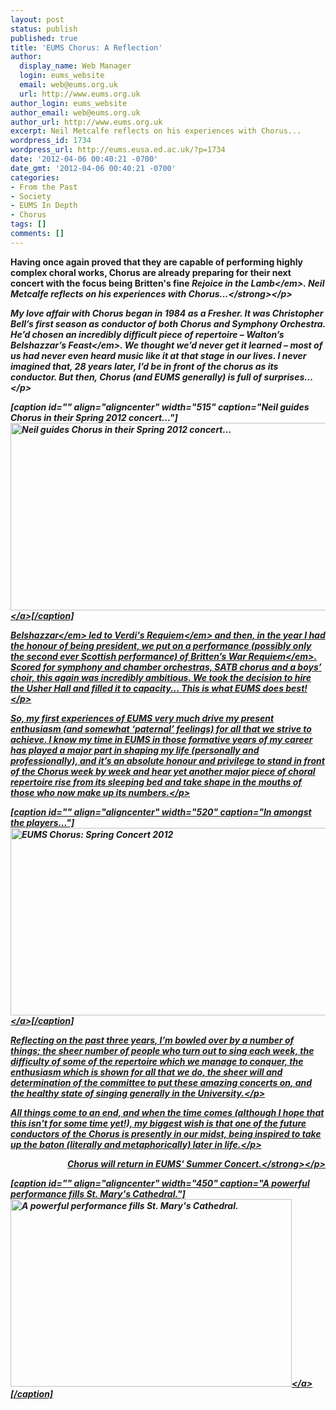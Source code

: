 ```yaml
---
layout: post
status: publish
published: true
title: 'EUMS Chorus: A Reflection'
author:
  display_name: Web Manager
  login: eums_website
  email: web@eums.org.uk
  url: http://www.eums.org.uk
author_login: eums_website
author_email: web@eums.org.uk
author_url: http://www.eums.org.uk
excerpt: Neil Metcalfe reflects on his experiences with Chorus...
wordpress_id: 1734
wordpress_url: http://eums.eusa.ed.ac.uk/?p=1734
date: '2012-04-06 00:40:21 -0700'
date_gmt: '2012-04-06 00:40:21 -0700'
categories:
- From the Past
- Society
- EUMS In Depth
- Chorus
tags: []
comments: []
---
```

<p><strong>Having once again proved that they are capable of performing highly complex choral works, Chorus are already preparing for their next concert with the focus being Britten's fine <em>Rejoice in the Lamb<&#47;em>. Neil Metcalfe reflects on his experiences with Chorus...<&#47;strong><&#47;p></p>
<p>My love affair with Chorus began in 1984 as a Fresher. It was Christopher Bell&rsquo;s first season as conductor of both Chorus and Symphony Orchestra. He&rsquo;d chosen an incredibly difficult piece of repertoire &ndash; Walton&rsquo;s <em>Belshazzar&rsquo;s Feast<&#47;em>. We thought we&rsquo;d never get it learned &ndash; most of us had never even heard music like it at that stage in our lives. I never imagined that, 28 years later, I&rsquo;d be in front of the chorus as its conductor. But then, Chorus (and EUMS generally) is full of surprises&hellip;<&#47;p></p>
<p>[caption id="" align="aligncenter" width="515" caption="Neil guides Chorus in their Spring 2012 concert..."]<a href="http:&#47;&#47;eums.eusa.ed.ac.uk&#47;wp-content&#47;uploads&#47;images&#47;h500&#47;concerts&#47;stmarys_04.jpg"><img class=" " title="Neil guides Chorus in their Spring 2012 concert..." src="http:&#47;&#47;eums.eusa.ed.ac.uk&#47;wp-content&#47;uploads&#47;images&#47;h500&#47;concerts&#47;stmarys_04.jpg" alt="Neil guides Chorus in their Spring 2012 concert..." width="515" height="300" &#47;><&#47;a>[&#47;caption]</p>
<p><em>Belshazzar<&#47;em> led to Verdi's <em>Requiem<&#47;em> and then, in the year I had the honour of being president, we put on a performance (possibly only the second ever Scottish performance) of Britten&rsquo;s <em>War Requiem<&#47;em>. Scored for symphony and chamber orchestras, SATB chorus and a boys&rsquo; choir, this again was incredibly ambitious. We took the decision to hire the Usher Hall and filled it to capacity... This is what EUMS does best!<&#47;p></p>
<p>So, my first experiences of EUMS very much drive my present enthusiasm (and somewhat &lsquo;paternal&rsquo; feelings) for all that we strive to achieve. I know my time in EUMS in those formative years of my career has played a major part in shaping my life (personally and professionally), and it&rsquo;s an absolute honour and privilege to stand in front of the Chorus week by week and hear yet another major piece of choral repertoire rise from its sleeping bed and take shape in the mouths of those who now make up its numbers.<&#47;p></p>
<p>[caption id="" align="aligncenter" width="520" caption="In amongst the players..."]<a href="http:&#47;&#47;eums.eusa.ed.ac.uk&#47;wp-content&#47;uploads&#47;images&#47;h500&#47;concerts&#47;stmarys_08.jpg"><img class=" " title="EUMS Chorus: Spring Concert 2012" src="http:&#47;&#47;eums.eusa.ed.ac.uk&#47;wp-content&#47;uploads&#47;images&#47;h500&#47;concerts&#47;stmarys_08.jpg" alt="EUMS Chorus: Spring Concert 2012" width="520" height="300" &#47;><&#47;a>[&#47;caption]</p>
<p>Reflecting on the past three years, I&rsquo;m bowled over by a number of things; the sheer number of people who turn out to sing each week, the difficulty of some of the repertoire which we manage to conquer, the enthusiasm which is shown for all that we do, the sheer will and determination of the committee to put these amazing concerts on, and the healthy state of singing generally in the University.<&#47;p></p>
<p>All things come to an end, and when the time comes (although I hope that this isn't for some time yet!), my biggest wish is that one of the future conductors of the Chorus is presently in our midst, being inspired to take up the baton (literally and metaphorically) later in life.<&#47;p></p>
<p style="text-align: right;"><strong>Chorus will return in EUMS' Summer Concert.<&#47;strong><&#47;p></p>
<p>[caption id="" align="aligncenter" width="450" caption="A powerful performance fills St. Mary&#39;s Cathedral."]<a href="http:&#47;&#47;eums.eusa.ed.ac.uk&#47;wp-content&#47;uploads&#47;images&#47;h500&#47;concerts&#47;stmarys_01.jpg"><img class=" " title="A powerful performance fills St. Mary's Cathedral." src="http:&#47;&#47;eums.eusa.ed.ac.uk&#47;wp-content&#47;uploads&#47;images&#47;h500&#47;concerts&#47;stmarys_01.jpg" alt="A powerful performance fills St. Mary's Cathedral." width="450" height="300" &#47;><&#47;a>[&#47;caption]</p>

